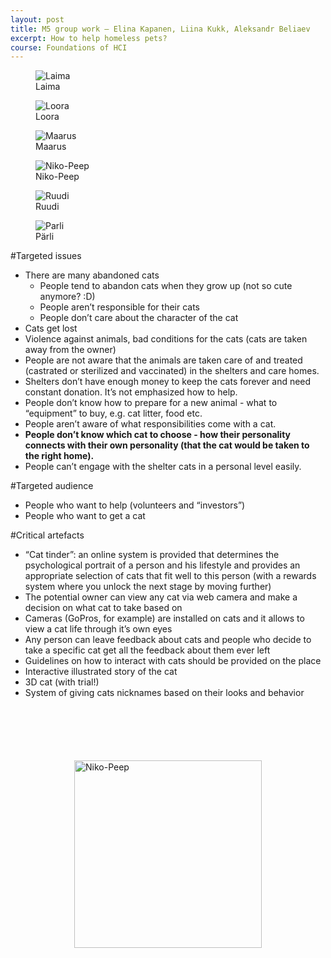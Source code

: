 ```yaml
---
layout: post
title: M5 group work — Elina Kapanen, Liina Kukk, Aleksandr Beliaev
excerpt: How to help homeless pets?
course: Foundations of HCI
---
```


<div class="cat_gallery" markdown="0"><figure><img src="/images/cats/Laima.jpg" alt="Laima"><figcaption>Laima</figcaption></figure><figure><img src="/images/cats/Loora2.jpg" alt="Loora"><figcaption>Loora</figcaption></figure><figure><img src="/images/cats/Maarus.jpg" alt="Maarus"><figcaption>Maarus</figcaption></figure><figure><img src="/images/cats/Niko-Peep2.jpg" alt="Niko-Peep"><figcaption>Niko-Peep</figcaption></figure><figure><img src="/images/cats/Ruudi.jpg" alt="Ruudi"><figcaption>Ruudi</figcaption></figure><figure><img src="/images/cats/parli.png" alt="Parli"><figcaption>Pärli</figcaption></figure></div>


#Targeted issues

- There are many abandoned cats
	- People tend to abandon cats when they grow up (not so cute anymore? :D)
	- People aren’t responsible for their cats
	- People don’t care about the character of the cat
- Cats get lost
- Violence against animals, bad conditions for the cats (cats are taken away from the owner)
- People are not aware that the animals are taken care of and treated (castrated or sterilized and vaccinated) in the shelters and care homes. 
- Shelters don’t have enough money to keep the cats forever and need constant donation. It’s not emphasized how to help.
- People don’t know how to prepare for a new animal - what to “equipment” to buy, e.g. cat litter, food etc.
- People aren’t aware of what responsibilities come with a cat.
- **People don’t know which cat to choose - how their personality connects with their own personality (that the cat would be taken to the right home).**
- People can’t engage with the shelter cats in a personal level easily.

#Targeted audience

- People who want to help (volunteers and “investors”)
- People who want to get a cat

#Critical artefacts

- “Cat tinder”: an online system is provided that determines the psychological portrait of a person and his lifestyle and provides an appropriate selection of cats that fit well to this person (with a rewards system where you unlock the next stage by moving further)
- The potential owner can view any cat via web camera and make a decision on what cat to take based on 
- Cameras (GoPros, for example) are installed on cats and it allows to view a cat life through it’s own eyes
- Any person can leave feedback about cats and people who decide to take a specific cat get all the feedback about them ever left 
- Guidelines on how to interact with cats should be provided on the place
- Interactive illustrated story of the cat
- 3D cat (with trial!)
- System of giving cats nicknames based on their looks and behavior

<img style="width:300px; display:block; margin:100px auto 0;" src="/images/cats/Niko-Peep.jpg" alt="Niko-Peep">